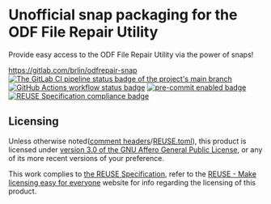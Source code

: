 # Unofficial snap packaging for the ODF File Repair Utility

Provide easy access to the ODF File Repair Utility via the power of snaps!

<https://gitlab.com/brlin/odfrepair-snap>  
[![The GitLab CI pipeline status badge of the project's `main` branch](https://gitlab.com/brlin/odfrepair-snap/badges/main/pipeline.svg?ignore_skipped=true "Click here to check out the comprehensive status of the GitLab CI pipelines")](https://gitlab.com/brlin/odfrepair-snap/-/pipelines) [![GitHub Actions workflow status badge](https://github.com/brlin-tw/odfrepair-snap/actions/workflows/check-potential-problems.yml/badge.svg "GitHub Actions workflow status")](https://github.com/brlin-tw/odfrepair-snap/actions/workflows/check-potential-problems.yml) [![pre-commit enabled badge](https://img.shields.io/badge/pre--commit-enabled-brightgreen?logo=pre-commit&logoColor=white "This project uses pre-commit to check potential problems")](https://pre-commit.com/) [![REUSE Specification compliance badge](https://api.reuse.software/badge/gitlab.com/brlin/odfrepair-snap "This project complies to the REUSE specification to decrease software licensing costs")](https://api.reuse.software/info/gitlab.com/brlin/odfrepair-snap)

## Licensing

Unless otherwise noted([comment headers](https://reuse.software/spec-3.3/#comment-headers)/[REUSE.toml](https://reuse.software/spec-3.3/#reusetoml)), this product is licensed under [version 3.0 of the GNU Affero General Public License](https://www.gnu.org/licenses/agpl-3.0.html), or any of its more recent versions of your preference.

This work complies to [the REUSE Specification](https://reuse.software/spec/), refer to the [REUSE - Make licensing easy for everyone](https://reuse.software/) website for info regarding the licensing of this product.
